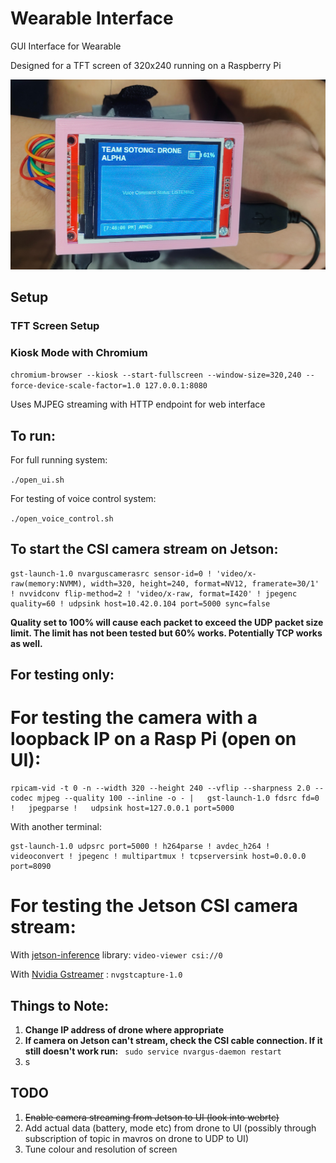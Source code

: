 # Wearable Interface
GUI Interface for Wearable 

Designed for a TFT screen of 320x240 running on a Raspberry Pi 

![UI on TFT Screen](images/ui_screen.jpg)

## Setup
### TFT Screen Setup

### Kiosk Mode with Chromium
```chromium-browser --kiosk --start-fullscreen --window-size=320,240 --force-device-scale-factor=1.0 127.0.0.1:8080```

Uses MJPEG streaming with HTTP endpoint for web interface

## To run:
For full running system:

```./open_ui.sh```

For testing of voice control system:

```./open_voice_control.sh```

## To start the CSI camera stream on Jetson:
```
gst-launch-1.0 nvarguscamerasrc sensor-id=0 ! 'video/x-raw(memory:NVMM), width=320, height=240, format=NV12, framerate=30/1' ! nvvidconv flip-method=2 ! 'video/x-raw, format=I420' ! jpegenc quality=60 ! udpsink host=10.42.0.104 port=5000 sync=false
```
**Quality set to 100% will cause each packet to exceed the UDP packet size limit. The limit has not been tested but 60% works. Potentially TCP works as well.**

## For testing only:
# For testing the camera with a loopback IP on a Rasp Pi (open on UI):
```
rpicam-vid -t 0 -n --width 320 --height 240 --vflip --sharpness 2.0 --codec mjpeg --quality 100 --inline -o - |   gst-launch-1.0 fdsrc fd=0 !   jpegparse !   udpsink host=127.0.0.1 port=5000
```
With another terminal:
```
gst-launch-1.0 udpsrc port=5000 ! h264parse ! avdec_h264 ! videoconvert ! jpegenc ! multipartmux ! tcpserversink host=0.0.0.0 port=8090
```

# For testing the Jetson CSI camera stream:
With [jetson-inference](https://github.com/dusty-nv/jetson-inference/blob/master/docs/aux-streaming.md) library: ```video-viewer csi://0 ```

With [Nvidia Gstreamer](https://docs.nvidia.com/jetson/archives/r35.2.1/DeveloperGuide/text/SD/Multimedia/GstreamerBasedCameraCapture.html) : ```nvgstcapture-1.0``` 

## Things to Note:

1. **Change IP address of drone where appropriate**
2. **If camera on Jetson can't stream, check the CSI cable connection. If it still doesn't work run:**
   ``` sudo service nvargus-daemon restart```
3. s

## TODO
1. ~~Enable camera streaming from Jetson to UI (look into webrtc)~~ 
2. Add actual data (battery, mode etc) from drone to UI (possibly through subscription of topic in mavros on drone to UDP to UI)
3. Tune colour and resolution of screen 
